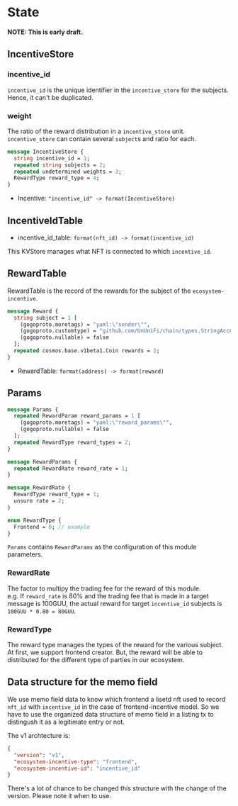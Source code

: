 # State

**NOTE: This is early draft.**

## IncentiveStore

### incentive_id

`incentive_id` is the unique identifier in the `incentive_store` for the subjects. Hence, it can't be duplicated.

### weight

The ratio of the reward distribution in a `incentive_store` unit.   
`incentive_store` can contain several `subject`s and ratio for each.   

```protobuf
message IncentiveStore {
  string incentive_id = 1;
  repeated string subjects = 2;
  repeated undetermined weights = 3;
  RewardType reward_type = 4;
}
```

- Incentive: `"incentive_id" -> format(IncentiveStore)`

## IncentiveIdTable

- incentive_id_table: `format(nft_id) -> format(incentive_id)`

This KVStore manages what NFT is connected to which `incentive_id`.

## RewardTable

RewardTable is the record of the rewards for the subject of the `ecosystem-incentive`.

```protobuf
message Reward {
  string subject = 1 [
    (gogoproto.moretags) = "yaml:\"sender\"",
    (gogoproto.customtype) = "github.com/UnUniFi/chain/types.StringAccAddress",
    (gogoproto.nullable) = false
  ];
  repeated cosmos.base.v1beta1.Coin rewards = 2;
}
```

- RewardTable: `format(address) -> format(reward)`

## Params

```protobuf
message Params {
  repeated RewardParam reward_params = 1 [
    (gogoproto.moretags) = "yaml:\"reward_params\"",
    (gogoproto.nullable) = false
  ];
  repeated RewardType reward_types = 2;
}

message RewardParams {
  repeated RewardRate reward_rate = 1;
}

message RewardRate {
  RewardType reward_type = 1;
  unsure rate = 2;
}

enum RewardType {
  Frontend = 0; // example
}
```

`Params` contains `RewardParams` as the configuration of this module parameters.

### RewardRate

The factor to multipy the trading fee for the reward of this module.   
e.g. If `reward_rate` is 80% and the trading fee that is made in a target message is 100GUU, the actual reward for target `incentive_id` subjects is `100GUU * 0.80 = 80GUU`.  

### RewardType

The reward type manages the types of the reward for the various subject.
At first, we support frontend creator. But, the reward will be able to distributed for the different type of parties in our ecosystem.

## Data structure for the memo field

We use memo field data to know which frontend a lisetd nft used to record `nft_id` with `incentive_id` in the case of frontend-incentive model. So we have to use the organized data structure of memo field in a listing tx to distingush it as a legitimate entry or not.

The v1 archtecture is:

```json
{
  "version": "v1",
  "ecosystem-incentive-type": "frontend",
  "ecosystem-incentive-id": "incentive_id"
}
```

There's a lot of chance to be changed this structure with the change of the version. Please note it when to use.
